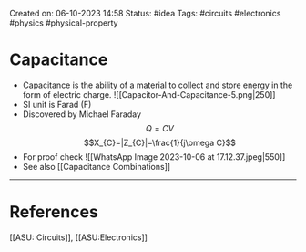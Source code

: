 Created on: 06-10-2023 14:58
Status: #idea
Tags: #circuits #electronics #physics #physical-property
# Capacitance
- Capacitance is the ability of a material to collect and store energy in the form of electric charge.
![[Capacitor-And-Capacitance-5.png|250]]
- SI unit is Farad (F)
- Discovered by Michael Faraday
$$ Q=CV$$
$$X_{C}=|Z_{C}|=\frac{1}{j\omega C}$$
- For proof check
![[WhatsApp Image 2023-10-06 at 17.12.37.jpeg|550]]
- See also [[Capacitance Combinations]]
-----------------
# References
[[ASU: Circuits]], [[ASU:Electronics]]